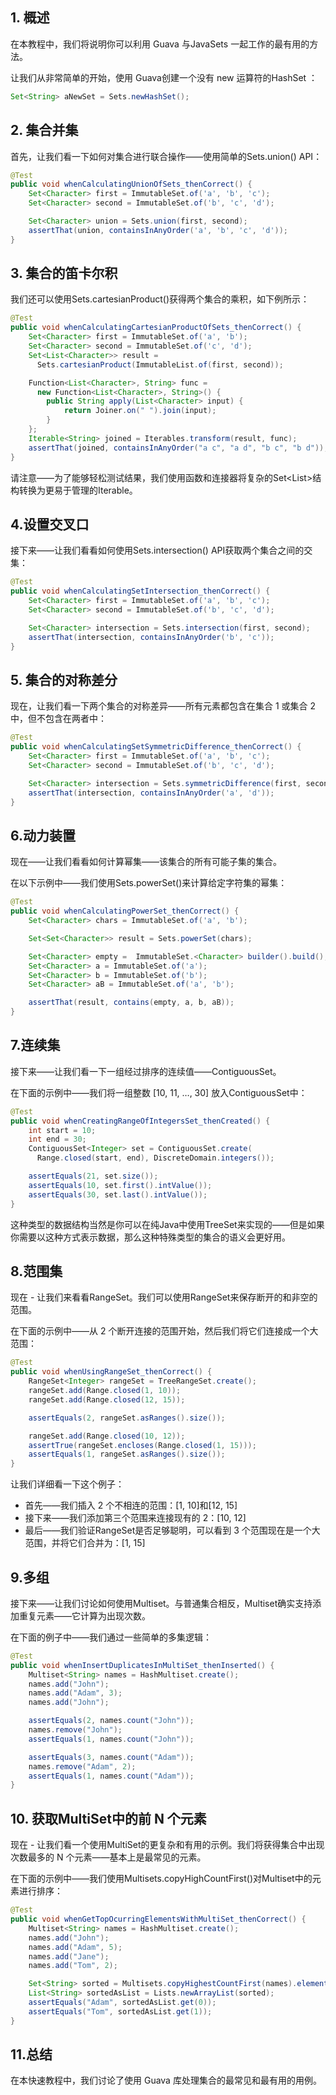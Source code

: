 ## 1. 概述

在本教程中，我们将说明你可以利用 Guava 与JavaSets 一起工作的最有用的方法。

让我们从非常简单的开始，使用 Guava创建一个没有 new 运算符的HashSet ：

```java
Set<String> aNewSet = Sets.newHashSet();
```

## 2. 集合并集

首先，让我们看一下如何对集合进行联合操作——使用简单的Sets.union() API：

```java
@Test
public void whenCalculatingUnionOfSets_thenCorrect() {
    Set<Character> first = ImmutableSet.of('a', 'b', 'c');
    Set<Character> second = ImmutableSet.of('b', 'c', 'd');

    Set<Character> union = Sets.union(first, second);
    assertThat(union, containsInAnyOrder('a', 'b', 'c', 'd'));
}
```

## 3. 集合的笛卡尔积

我们还可以使用Sets.cartesianProduct()获得两个集合的乘积，如下例所示：

```java
@Test
public void whenCalculatingCartesianProductOfSets_thenCorrect() {
    Set<Character> first = ImmutableSet.of('a', 'b');
    Set<Character> second = ImmutableSet.of('c', 'd');
    Set<List<Character>> result =
      Sets.cartesianProduct(ImmutableList.of(first, second));

    Function<List<Character>, String> func =
      new Function<List<Character>, String>() {
        public String apply(List<Character> input) {
            return Joiner.on(" ").join(input);
        }
    };
    Iterable<String> joined = Iterables.transform(result, func);
    assertThat(joined, containsInAnyOrder("a c", "a d", "b c", "b d"));
}
```

请注意——为了能够轻松测试结果，我们使用函数和连接器将复杂的Set<List<Character>>结构转换为更易于管理的Iterable<String>。

## 4.设置交叉口

接下来——让我们看看如何使用Sets.intersection() API获取两个集合之间的交集：

```java
@Test
public void whenCalculatingSetIntersection_thenCorrect() {
    Set<Character> first = ImmutableSet.of('a', 'b', 'c');
    Set<Character> second = ImmutableSet.of('b', 'c', 'd');

    Set<Character> intersection = Sets.intersection(first, second);
    assertThat(intersection, containsInAnyOrder('b', 'c'));
}
```

## 5. 集合的对称差分

现在，让我们看一下两个集合的对称差异——所有元素都包含在集合 1 或集合 2 中，但不包含在两者中：

```java
@Test
public void whenCalculatingSetSymmetricDifference_thenCorrect() {
    Set<Character> first = ImmutableSet.of('a', 'b', 'c');
    Set<Character> second = ImmutableSet.of('b', 'c', 'd');

    Set<Character> intersection = Sets.symmetricDifference(first, second);
    assertThat(intersection, containsInAnyOrder('a', 'd'));
}
```

## 6.动力装置

现在——让我们看看如何计算幂集——该集合的所有可能子集的集合。

在以下示例中——我们使用Sets.powerSet()来计算给定字符集的幂集：

```java
@Test
public void whenCalculatingPowerSet_thenCorrect() {
    Set<Character> chars = ImmutableSet.of('a', 'b');

    Set<Set<Character>> result = Sets.powerSet(chars);

    Set<Character> empty =  ImmutableSet.<Character> builder().build();
    Set<Character> a = ImmutableSet.of('a');
    Set<Character> b = ImmutableSet.of('b');
    Set<Character> aB = ImmutableSet.of('a', 'b');

    assertThat(result, contains(empty, a, b, aB));
}
```

## 7.连续集

接下来——让我们看一下一组经过排序的连续值——ContiguousSet。

在下面的示例中——我们将一组整数 [10, 11, …, 30] 放入ContiguousSet中：

```java
@Test
public void whenCreatingRangeOfIntegersSet_thenCreated() {
    int start = 10;
    int end = 30;
    ContiguousSet<Integer> set = ContiguousSet.create(
      Range.closed(start, end), DiscreteDomain.integers());

    assertEquals(21, set.size());
    assertEquals(10, set.first().intValue());
    assertEquals(30, set.last().intValue());
}
```

这种类型的数据结构当然是你可以在纯Java中使用TreeSet来实现的——但是如果你需要以这种方式表示数据，那么这种特殊类型的集合的语义会更好用。

## 8.范围集

现在 - 让我们来看看RangeSet。我们可以使用RangeSet来保存断开的和非空的范围。

在下面的示例中——从 2 个断开连接的范围开始，然后我们将它们连接成一个大范围：

```java
@Test
public void whenUsingRangeSet_thenCorrect() {
    RangeSet<Integer> rangeSet = TreeRangeSet.create();
    rangeSet.add(Range.closed(1, 10));
    rangeSet.add(Range.closed(12, 15));

    assertEquals(2, rangeSet.asRanges().size());

    rangeSet.add(Range.closed(10, 12));
    assertTrue(rangeSet.encloses(Range.closed(1, 15)));
    assertEquals(1, rangeSet.asRanges().size());
}
```

让我们详细看一下这个例子：


-   首先——我们插入 2 个不相连的范围：[1, 10]和[12, 15]
-   接下来——我们添加第三个范围来连接现有的 2：[10, 12]
-   最后——我们验证RangeSet是否足够聪明，可以看到 3 个范围现在是一个大范围，并将它们合并为：[1, 15]

## 9.多组

接下来——让我们讨论如何使用Multiset。与普通集合相反，Multiset确实支持添加重复元素——它计算为出现次数。

在下面的例子中——我们通过一些简单的多集逻辑：

```java
@Test
public void whenInsertDuplicatesInMultiSet_thenInserted() {
    Multiset<String> names = HashMultiset.create();
    names.add("John");
    names.add("Adam", 3);
    names.add("John");

    assertEquals(2, names.count("John"));
    names.remove("John");
    assertEquals(1, names.count("John"));

    assertEquals(3, names.count("Adam"));
    names.remove("Adam", 2);
    assertEquals(1, names.count("Adam"));
}
```

## 10. 获取MultiSet中的前 N 个元素

现在 - 让我们看一个使用MultiSet的更复杂和有用的示例。我们将获得集合中出现次数最多的 N 个元素——基本上是最常见的元素。

在下面的示例中——我们使用Multisets.copyHighCountFirst()对Multiset中的元素进行排序：

```java
@Test
public void whenGetTopOcurringElementsWithMultiSet_thenCorrect() {
    Multiset<String> names = HashMultiset.create();
    names.add("John");
    names.add("Adam", 5);
    names.add("Jane");
    names.add("Tom", 2);

    Set<String> sorted = Multisets.copyHighestCountFirst(names).elementSet();
    List<String> sortedAsList = Lists.newArrayList(sorted);
    assertEquals("Adam", sortedAsList.get(0));
    assertEquals("Tom", sortedAsList.get(1));
}
```

## 11.总结

在本快速教程中，我们讨论了使用 Guava 库处理集合的最常见和最有用的用例。
